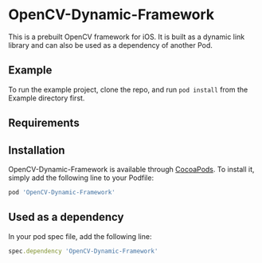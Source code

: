 # OpenCV-Dynamic-Framework

This is a prebuilt OpenCV framework for iOS. It is built as a dynamic link library and 
can also be used as a dependency of another Pod.


## Example

To run the example project, clone the repo, and run `pod install` from the Example directory first.

## Requirements

## Installation

OpenCV-Dynamic-Framework is available through [CocoaPods](https://cocoapods.org). To install
it, simply add the following line to your Podfile:

```ruby
pod 'OpenCV-Dynamic-Framework'
```

## Used as a dependency

In your pod spec file, add the following line:

```ruby
spec.dependency 'OpenCV-Dynamic-Framework'
```
